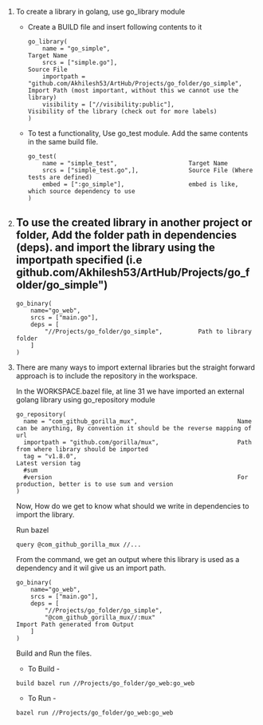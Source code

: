 1. To create a library in golang, use go_library module
    - Create a BUILD file and insert following contents to it
        ```
        go_library(
            name = "go_simple",                                                                        Target Name
            srcs = ["simple.go"],                                                                      Source File 
            importpath = "github.com/Akhilesh53/ArtHub/Projects/go_folder/go_simple",                  Import Path (most important, without this we cannot use the library) 
            visibility = ["//visibility:public"],                                                      Visibility of the library (check out for more labels) 
        )
        ```

    - To test a functionality, Use go_test module. Add the same contents in the same build file.
        ```
        go_test(
            name = "simple_test",                    Target Name
            srcs = ["simple_test.go",],              Source File (Where tests are defined) 
            embed = [":go_simple"],                  embed is like, which source dependency to use
        )
        ```

2. To use the created library in another project or folder, Add the folder path in dependencies (deps). and import the library using the importpath specified (i.e  github.com/Akhilesh53/ArtHub/Projects/go_folder/go_simple")
    - 
    ```
    go_binary(
        name="go_web",
        srcs = ["main.go"],
        deps = [
            "//Projects/go_folder/go_simple",          Path to library folder
        ]
    )
    ```
3. There are many ways to import external libraries but the straight forward approach is to include the repository in the workspace.

    In the WORKSPACE.bazel file, at line 31 we have imported an external golang library using go_repository module
      ```
      go_repository(
        name = "com_github_gorilla_mux",                            Name can be anything, By convention it should be the reverse mapping of url
        importpath = "github.com/gorilla/mux",                      Path from where library should be imported  
        tag = "v1.8.0",                                             Latest version tag
        #sum
        #version                                                    For production, better is to use sum and version
    )
    ```

    Now, How do we get to know what should we write in dependencies to import the library.

    Run bazel 
    ```
    query @com_github_gorilla_mux //...
    ```

    From the command, we get an output where this library is used as a dependency and it wil give us an import path.

    ```
    go_binary(
        name="go_web",
        srcs = ["main.go"],
        deps = [
            "//Projects/go_folder/go_simple",
            "@com_github_gorilla_mux//:mux"                            Import Path generated from Output
        ]
    )
    ```

    Build and Run the files.
    - To Build - 
    ```
    build bazel run //Projects/go_folder/go_web:go_web
    ```

    - To Run  - 
    ```
    bazel run //Projects/go_folder/go_web:go_web
    ```
